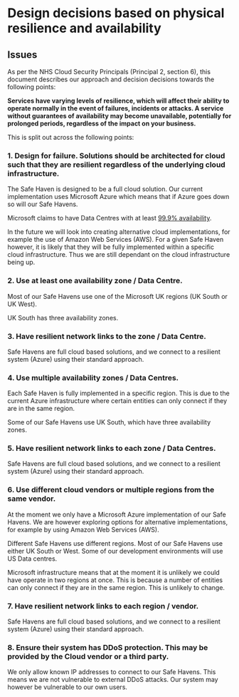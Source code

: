 Design decisions based on physical resilience and availability
===================================================================

## Issues

As per the NHS Cloud Security Principals (Principal 2, section 6), this document describes our approach and decision decisions towards the following points:

**Services have varying levels of resilience, which will affect their ability to operate normally in the event of failures, incidents or attacks. A service without guarantees of availability may become unavailable, potentially for prolonged periods, regardless of the impact on your business.**

This is split out across the following points:

### 1. Design for failure. Solutions should be architected for cloud such that they are resilient regardless of the underlying cloud infrastructure.

The Safe Haven is designed to be a full cloud solution. Our current implementation uses Microsoft Azure which means that if Azure goes down so will our Safe Havens.

Microsoft claims to have Data Centres with at least [99.9% availability](https://azure.microsoft.com/en-gb/support/legal/sla/summary/).

In the future we will look into creating alternative cloud implementations, for example the use of Amazon Web Services (AWS). For a given Safe Haven however, it is likely that they will be fully implemented within a specific cloud infrastructure. Thus we are still dependant on the cloud infrastructure being up.

### 2. Use at least one availability zone / Data Centre.

Most of our Safe Havens use one of the Microsoft UK regions (UK South or UK West).

UK South has three availability zones.

### 3. Have resilient network links to the zone / Data Centre.

Safe Havens are full cloud based solutions, and we connect to a resilient system (Azure) using their standard approach.

### 4. Use multiple availability zones / Data Centres.

Each Safe Haven is fully implemented in a specific region. This is due to the current Azure infrastructure where certain entities can only connect if they are in the same region.

Some of our Safe Havens use UK South, which have three availability zones.


### 5. Have resilient network links to each zone / Data Centres.

Safe Havens are full cloud based solutions, and we connect to a resilient system (Azure) using their standard approach.

### 6. Use different cloud vendors or multiple regions from the same vendor.

At the moment we only have a Microsoft Azure implementation of our Safe Havens. We are however exploring options for alternative implementations, for example by using Amazon Web Services (AWS).

Different Safe Havens use different regions. Most of our Safe Havens use either UK South or West. Some of our development environments will use US Data centres.

Microsoft infrastructure means that at the moment it is unlikely we could have operate in two regions at once. This is because a number of entities can only connect if they are in the same region. This is unlikely to change.

### 7. Have resilient network links to each region / vendor.

Safe Havens are full cloud based solutions, and we connect to a resilient system (Azure) using their standard approach.


### 8. Ensure their system has DDoS protection. This may be provided by the Cloud vendor or a third party.

We only allow known IP addresses to connect to our Safe Havens. This means we are not vulnerable to external DDoS attacks.
Our system may however be vulnerable to our own users.
